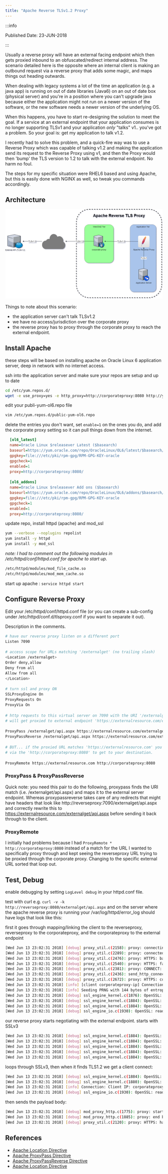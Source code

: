```yaml
---
title: "Apache Reverse TLSv1.2 Proxy"
---
```


:::info

Published Date: 23-JUN-2018

:::

Usually a reverse proxy will have an external facing endpoint which then gets proxied inbound to an obfuscated/redirect internal address. The scenario detailed here is the opposite where an internal client is making an outbound request via a reverse proxy that adds some magic, and maps things out heading outwards.

When dealing with legacy systems a lot of the time an application (e.g. a java app) is running on out of date libraries (Java6) on an out of date box (physical server) and you're in a position where you can't upgrade java because either the application might not run on a newer version of the software, or the new software needs a newer version of the underlying OS.

When this happens, you have to start re-designing the solution to meet the goal. If a service at an external endpoint that your application consumes is no longer supporting TLSv1 and your application _only_ "talks" v1.. you've got a problem. So your goal is: get my application to talk v1.2.

I recently had to solve this problem, and a quick-fire way was to use a Reverse Proxy which was capable of talking v1.2 and making the application send its request to the Reverse Proxy using v1, and then the Proxy would then 'bump' the TLS version to 1.2 to talk with the external endpoint. No harm no foul.

The steps for my specific situation were RHEL6 based and using Apache, but this is easily done with NGINX as well, so tweak you commands accordingly.

## Architecture

![reverse proxy architecture](/img/apache-reverse-proxy-architecture.png)

Things to note about this scenario:

* the application server can't talk TLSv1.2
* we have no access/jurisdiction over the corporate proxy
* the reverse proxy has to proxy through the corporate proxy to reach the external endpoint.

## Install Apache

these steps will be based on installing apache on Oracle Linux 6 application server, deep in network with no internet access.

ssh into the application server and make sure your repos are setup and up to date

```bash
cd /etc/yum.repos.d/
wget -e use_proxy=yes -e http_proxy=http://corporateproxy:8080 http://yum.oracle.com/public-yum-ol6.repo
```

edit your publi-yum-ol6.repo file

```bash
vim /etc/yum.repos.d/public-yum-ol6.repo
```

delete the entries you don't want, set `enable=1` on the ones you do, and add the corporate proxy setting so it can pull things down from the internet.

```ini
  [ol6_latest]
  name=Oracle Linux $releasever Latest ($basearch)
  baseurl=https://yum.oracle.com/repo/OracleLinux/OL6/latest/$basearch/
  gpgkey=file:///etc/pki/rpm-gpg/RPM-GPG-KEY-oracle
  gpgcheck=1
  enabled=1
  proxy=http://corporateproxy:8080/

  [ol6_addons]
  name=Oracle Linux $releasever Add ons ($basearch)
  baseurl=https://yum.oracle.com/repo/OracleLinux/OL6/addons/$basearch/
  gpgkey=file:///etc/pki/rpm-gpg/RPM-GPG-KEY-oracle
  gpgcheck=1
  enabled=1
  proxy=http://corporateproxy:8080/
```

update repo, install httpd (apache) and mod_ssl

```bash
yum --verbose --noplugins repolist
yum install -y httpd
yum install -y mod_ssl
```

_note: I had to comment out the following modules in /etc/httpd/conf/httpd.conf for apache to start up._

```bash
/etc/httpd/modules/mod_file_cache.so
/etc/httpd/modules/mod_mem_cache.so
```

start up apache : `service httpd start`

## Configure Reverse Proxy

Edit your /etc/httpd/conf/httpd.conf file (or you can create a sub-config under /etc/httpd/conf.d/tlsproxy.conf if you want to separate it out).

Description in the comments.

```bash
# have our reverse proxy listen on a different port
Listen 7090

# access scope for URLs matching '/externalget' (no trailing slash)
<Location /externalget>
Order deny,allow
Deny from all
Allow from all
</Location>

# turn ssl and proxy ON
SSLProxyEngine On
ProxyRequests On
ProxyVia On

# http requests to this virtual server on 7090 with the URI '/externalget/api.aspx'
# will get proxied to external endpoint 'https://externalresource.com/externalget/api.aspx'

ProxyPass /externalget/api.aspx https://externalresource.com/externalget/api.aspx
ProxyPassReverse /externalget/api.aspx https://externalresource.com/externalget/api.aspx

# BUT... if the proxied URL matches 'https://externalresource.com' you will be getting proxied
# via the 'http://corporateproxy:8080' to get to your destination.

ProxyRemote https://externalresource.com http://corporateproxy:8080
```

### ProxyPass & ProxyPassReverse

Quick note: you need this pair to do the following, proxypass finds the URI match (i.e. /externalget/api.aspx) and maps it to the external server endpoint. Whereas proxypassreverse takes care of any redirects that might have headers that look like http://reverseproxy:7090/externalget/api.aspx and correctly rewrite this to https://externalresource.com/externalget/api.aspx before sending it back through to the client.

### ProxyRemote

I initially had problems because I had `ProxyRemote * http://corporateproxy:8080` instead of a match for the URL I wanted to specifically proxy through and kept seeing the reverseproxy URL trying to be proxied through the corporate proxy. Changing to the specific external URL sorted that loop out.

## Test, Debug

enable debugging by setting `LogLevel debug` in your httpd.conf file.

test with curl e.g. `curl -v -k http://reverseproxy:8080/externalget/api.aspx` and on the server where the apache reverse proxy is running your /var/log/httpd/error_log should have logs that look like this:

first it goes through mapping/linking the client to the reverseproxy, reverseproxy to the corporateproxy, and the corporateproxy to the external endpoint

```bash
[Wed Jun 13 23:02:31 2018] [debug] proxy_util.c(2158): proxy: connecting https://externalresource.com/pxpay/pxaccess.aspx to externalresource.com:443
[Wed Jun 13 23:02:31 2018] [debug] proxy_util.c(2289): proxy: connected /pxpay/pxaccess.aspx to corporateproxy:8080
[Wed Jun 13 23:02:31 2018] [debug] proxy_util.c(2476): proxy: HTTPS: backend socket is disconnected.
[Wed Jun 13 23:02:31 2018] [debug] proxy_util.c(2540): proxy: HTTPS: fam 2 socket created to connect to externalresource.com
[Wed Jun 13 23:02:31 2018] [debug] proxy_util.c(2381): proxy: CONNECT: sending the CONNECT request for externalresource.com:443 to the remote proxy corporateproxy-ip:8080 (corporateproxy)
[Wed Jun 13 23:02:31 2018] [debug] proxy_util.c(2436): send_http_connect: response from the forward proxy: HTTP/1.1 200 Connection established\r\n\r\n
[Wed Jun 13 23:02:31 2018] [debug] proxy_util.c(2672): proxy: HTTPS: connection complete to corporateproxy-ip:8080 (corporateproxy)
[Wed Jun 13 23:02:31 2018] [info] [client corporateproxy-ip] Connection to child 0 established (server reverseproxy-server:80)
[Wed Jun 13 23:02:31 2018] [info] Seeding PRNG with 144 bytes of entropy
[Wed Jun 13 23:02:31 2018] [debug] ssl_engine_kernel.c(1876): OpenSSL: Handshake: start
[Wed Jun 13 23:02:31 2018] [debug] ssl_engine_kernel.c(1884): OpenSSL: Loop: before/connect initialization
[Wed Jun 13 23:02:31 2018] [debug] ssl_engine_kernel.c(1884): OpenSSL: Loop: SSLv2/v3 write client hello A
[Wed Jun 13 23:02:31 2018] [debug] ssl_engine_io.c(1930): OpenSSL: read 7/7 bytes from BIO#7fbf29ba5b50 [mem: 7fbf29bc2220] (BIO dump follows)
```

our reverse proxy starts negotiating with the external endpoint. starts with SSLv3

```bash
[Wed Jun 13 23:02:31 2018] [debug] ssl_engine_kernel.c(1884): OpenSSL: Loop: SSLv3 read server done A
[Wed Jun 13 23:02:31 2018] [debug] ssl_engine_kernel.c(1884): OpenSSL: Loop: SSLv3 write client key exchange A
[Wed Jun 13 23:02:31 2018] [debug] ssl_engine_kernel.c(1884): OpenSSL: Loop: SSLv3 write change cipher spec A
[Wed Jun 13 23:02:31 2018] [debug] ssl_engine_kernel.c(1884): OpenSSL: Loop: SSLv3 write finished A
[Wed Jun 13 23:02:31 2018] [debug] ssl_engine_kernel.c(1884): OpenSSL: Loop: SSLv3 flush data
```

loops through SSLv3, then when it finds TLS1.2 we get a client connect:

```bash
[Wed Jun 13 23:02:31 2018] [debug] ssl_engine_kernel.c(1884): OpenSSL: Loop: SSLv3 read finished A
[Wed Jun 13 23:02:31 2018] [debug] ssl_engine_kernel.c(1880): OpenSSL: Handshake: done
[Wed Jun 13 23:02:31 2018] [info] Connection: Client IP: corporateproxy-ip, Protocol: TLSv1.2, Cipher: ECDHE-RSA-AES256-GCM-SHA384 (256/256 bits)
[Wed Jun 13 23:02:31 2018] [debug] ssl_engine_io.c(1930): OpenSSL: read 5/5 bytes from BIO#7fbf29ba5b50 [mem: 7fbf29bc2223] (BIO dump follows)
```

then sends the payload body:

```bash
[Wed Jun 13 23:02:31 2018] [debug] mod_proxy_http.c(1775): proxy: start body send
[Wed Jun 13 23:02:31 2018] [debug] mod_proxy_http.c(1885): proxy: end body send
[Wed Jun 13 23:02:31 2018] [debug] proxy_util.c(2120): proxy: HTTPS: has released connection for (externalresource.com)
```

## References

* [Apache Location Directive](http://httpd.apache.org/docs/2.2/mod/core.html#location)
* [Apache ProxyPass Directive](http://httpd.apache.org/docs/2.4/mod/mod_proxy.html#proxypass)
* [Apache ProxyPassReverse Directive](http://httpd.apache.org/docs/2.4/mod/mod_proxy.html#proxypassreverse)
* [Apache Location Directive](http://httpd.apache.org/docs/2.2/mod/core.html#location)
